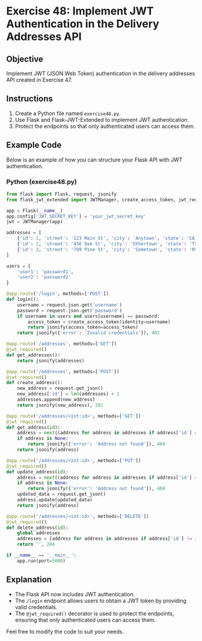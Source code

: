 
# Exercise 48: Implement JWT Authentication in the Delivery Addresses API

## Objective
Implement JWT (JSON Web Token) authentication in the delivery addresses API created in Exercise 47.

## Instructions
1. Create a Python file named `exercise48.py`.
2. Use Flask and Flask-JWT-Extended to implement JWT authentication.
3. Protect the endpoints so that only authenticated users can access them.

## Example Code
Below is an example of how you can structure your Flask API with JWT authentication.

### Python (exercise48.py)
```python
from flask import Flask, request, jsonify
from flask_jwt_extended import JWTManager, create_access_token, jwt_required, get_jwt_identity

app = Flask(__name__)
app.config['JWT_SECRET_KEY'] = 'your_jwt_secret_key'
jwt = JWTManager(app)

addresses = [
    {'id': 1, 'street': '123 Main St', 'city': 'Anytown', 'state': 'CA', 'zip': '12345'},
    {'id': 2, 'street': '456 Oak St', 'city': 'Othertown', 'state': 'TX', 'zip': '67890'},
    {'id': 3, 'street': '789 Pine St', 'city': 'Sometown', 'state': 'NY', 'zip': '11223'}
]

users = {
    'user1': 'password1',
    'user2': 'password2'
}

@app.route('/login', methods=['POST'])
def login():
    username = request.json.get('username')
    password = request.json.get('password')
    if username in users and users[username] == password:
        access_token = create_access_token(identity=username)
        return jsonify(access_token=access_token)
    return jsonify({'error': 'Invalid credentials'}), 401

@app.route('/addresses', methods=['GET'])
@jwt_required()
def get_addresses():
    return jsonify(addresses)

@app.route('/addresses', methods=['POST'])
@jwt_required()
def create_address():
    new_address = request.get_json()
    new_address['id'] = len(addresses) + 1
    addresses.append(new_address)
    return jsonify(new_address), 201

@app.route('/addresses/<int:id>', methods=['GET'])
@jwt_required()
def get_address(id):
    address = next((address for address in addresses if address['id'] == id), None)
    if address is None:
        return jsonify({'error': 'Address not found'}), 404
    return jsonify(address)

@app.route('/addresses/<int:id>', methods=['PUT'])
@jwt_required()
def update_address(id):
    address = next((address for address in addresses if address['id'] == id), None)
    if address is None:
        return jsonify({'error': 'Address not found'}), 404
    updated_data = request.get_json()
    address.update(updated_data)
    return jsonify(address)

@app.route('/addresses/<int:id>', methods=['DELETE'])
@jwt_required()
def delete_address(id):
    global addresses
    addresses = [address for address in addresses if address['id'] != id]
    return '', 204

if __name__ == '__main__':
    app.run(port=5000)
```

## Explanation
- The Flask API now includes JWT authentication.
- The `/login` endpoint allows users to obtain a JWT token by providing valid credentials.
- The `@jwt_required()` decorator is used to protect the endpoints, ensuring that only authenticated users can access them.

Feel free to modify the code to suit your needs.

